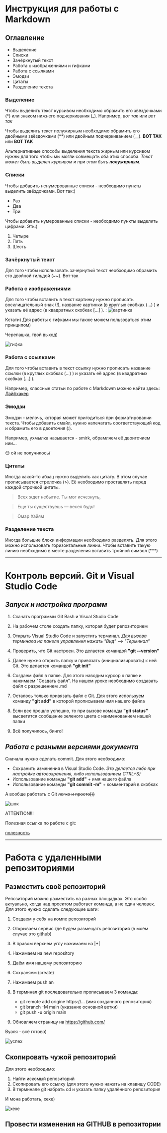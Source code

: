 # Инструкция для работы с Markdown #

## Оглавление

* Выделение
* Списки
* Зачёркнутый текст
* Работа с изображениями и гифками
* Работа с ссылками
* Эмодзи
* Цитаты
* Разделение текста 

### Выделение 

Чтобы выделить текст курсивом необходимо обрамить его звёздочками (*) или знаком нижнего подчеркивания (_). Например, *вот так* или _вот так_

Чтобы выделить текст полужирным необходимо обрамить его двойными звёздочками (**) или двойным подчеркиванием (__). **ВОТ ТАК** или __ВОТ ТАК__

Альтернативные способы выделения текста жирным или курсивом нужны для того чтобы мы могли совмещать оба этих способа.
_Текст может быть выделен курсивом и при этом быть **полужирным**_.

### Списки

Чтобы добавить ненумерованные списки - необходимо пункты выделить звёздочками. Вот так:)

* Раз
* Два
* Три

Чтобы добавить нумерованные списки - необходимо пункты выделить цифрами. Эть:)

1. Четыре
2. Пять
3. Шесть

### Зачёркнутый текст
Для того чтобы использовать зачернутый текст необходимо обрамить его двойной тильдой (~~). 
~~Вот так~~

### Работа с изображениями

Для того чтобы вставить в текст картинку нужно прописать восклицательный знак (!), название картинки (в круглых скобках (...) ) и указать её адрес (в квадратных скобках [...] ). :
![картинка](%D0%BA%D0%B0%D1%80%D1%82%D0%B8%D0%BD%D0%BA%D0%B0.jpg)

Кстати) Для работы с гифками мы также можем пользоваться этим принципом)

Черепашка, твой выход)

![гифка](https://i.gifer.com/ztm.gif)

### Работа с ссылками

Для того чтобы вставить в текст ссылку нужно прописать название ссылки (в круглых скобках (...) ) и указать её адрес (в квадратных скобках [...] ). 

Например, классные статьи по работе с Markdowm можно найти здесь: 
[Лайфхакер](lifehacker.ru)

### Эмодзи

Эмодзи - мелочь, которая может пригодиться при форматировании текста. Чтобы добавить смайл, нужно напечатать соответствующий код и обрамить его в двоеточия (:).

Например, ухмылка называется - smirk, обрамляем её двоиточием иии...

:smirk: ой не получилось(


### Цитаты

Иногда какой-то абзац нужно выделить как цитату. В этом случае прописывается стрелочка (>). Её необходимо проставлять перед каждой строчкой цитаты.

>Всех ждет небытие. Ты мог исчезнуть,

>Еще ты существуешь — весел будь!

>Омар Хайям

### Разделение текста 
Иногда большие блоки информации необходимо разделять. Для этого можно использовать горизонтальные линии. Чтобы вставить такую линию необходимо в месте разделения вставить тройной символ (***)

***

# Контроль версий. Git и Visual Studio Code #

## *Запуск и настройка программ* ##


1. Скачать программы Git Bash и Visual Studio Code

2. На рабочем столе создать папку, которая будет репозиторием

3. Открыть Visual Studio Code и запустить терминал. *Для вызова терминала на панели управления нажать "Вид" --> "Терминал"*

4. Проверить, что Git настроен. Это делается командой **"git --version"**

5. Далее нужно открыть папку и привязать (инициализировать) к ней Git. Это делается командой **"git init"**

6. Создаем файл в папке. Для этого наводим курсор к папке и нажимаем "Создать файл". На нашем уроке необходимо создавать файл с разрешением .md

7. Осталось только привязать файл с Git. Для этого используем команду **"git add"** в которой прописываем имя нашего файла 

8. Если все прошло успешно, то при вызове команды **"git status"** высветится сообщение зеленого цвета с наименованием нашей папки

9. Всё получилось, бинго!

## *Работа с разными версиями документа* ##
 Сначала нужно сделать commit. Для этого необходимо:
 
 * Сохранить изменения в Visual Studio Code. *Это делается либо при настройке автосохранения, либо использованием CTRL+S)*
 * Использование команды **"git add"**  + имя нашего файла
 * Использование команды **"git commit -m"** + комментарий в скобках


А вообще работать с Git ~~легко и просто)))~~

![шок](https://i.gifer.com/2ID.gif)

ATTENTION!!!

Полезная ссылка по работе с git:

[полезность](https://vimeo.com/showcase/5616060)

***

# Работа с удаленными репозиториями


## Разместить своё репозиторий

Репозиторий можно разместить на разных площадках. Это особо актуально, когда над проектом работает команда, а не один человек.
Для этого нужно сделать следующие шаги:

1. Создаем у себя на компе репозиторий
2. Открываем сервис где будем размещать репозиторий (в моём случае это github)
3. В правом верхнем углу нажимаем на |+|
4. Нажимаем на new repository
5. Даём имя нашему репозиторию
6. Сохраняем (create)
7. Нажимаем push an
8. В терминал git последовательно прописываем 3 команды:

    * git remote add origine https://... (имя созданного репозитория)
    * git branch -M main (указание основной ветки)
    * git push -u origin main

9. Обновляем страницу на https://github.com/

Вуаля - всё готово)

![успех](https://i.gifer.com/19G9.gif)


## Скопировать чужой репозиторий

Для этого необходимо:

1. Найти искомый репозиторий
2. Скопировать его ссылку (для этого нужно нажать на клавишу CODE)
3. В терминале git набрать cd и указать папку удалённого репозитория

И мона работать, хехе)

![хехе](https://i.gifer.com/Zk41.gif)

## Провести изменения на GITHUB в репозитории







